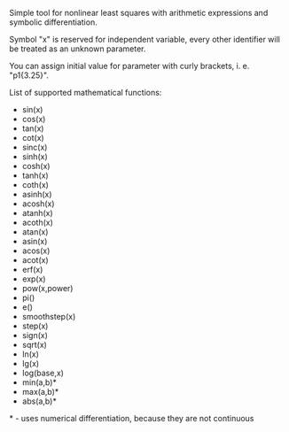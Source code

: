 Simple tool for nonlinear least squares with arithmetic expressions and symbolic differentiation.

Symbol "x" is reserved for independent variable, every other identifier will be treated as an unknown parameter.

You can assign initial value for parameter with curly brackets, i. e. "p1{3.25}".

List of supported mathematical functions:
* sin(x)
* cos(x)
* tan(x)
* cot(x)
* sinc(x)
* sinh(x)
* cosh(x)
* tanh(x)
* coth(x)
* asinh(x)
* acosh(x)
* atanh(x)
* acoth(x)
* atan(x)
* asin(x)
* acos(x)
* acot(x)
* erf(x)
* exp(x)
* pow(x,power)
* pi()
* e()
* smoothstep(x)
* step(x)
* sign(x)
* sqrt(x)
* ln(x)
* lg(x)
* log(base,x)
* min(a,b)*
* max(a,b)*
* abs(a,b)*

\* - uses numerical differentiation, because they are not continuous  

